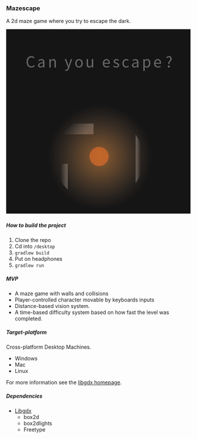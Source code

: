 ### Mazescape

A 2d maze game where you try to escape the dark.

![Teaser image](teaser.png)

##### How to build the project

1. Clone the repo
2. Cd into ``/desktop``
3. ``gradlew build``
4. Put on headphones
5. ``gradlew run``

##### MVP

* A maze game with walls and collisions
* Player-controlled character movable by keyboards inputs
* Distance-based vision system.
* A time-based difficulty system based on how fast the level was completed.

##### Target-platform

Cross-platform Desktop Machines.

* Windows
* Mac
* Linux

For more information see the [libgdx homepage](https://libgdx.badlogicgames.com/features.html).

##### Dependencies

* [Libgdx](https://libgdx.badlogicgames.com/index.html)
    * box2d
    * box2dlights
    * Freetype
